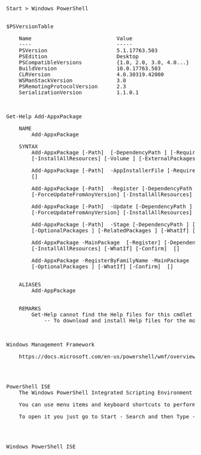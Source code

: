 <pre>


Start > Windows PowerShell


$PSVersionTable

	Name                           Value
	----                           -----
	PSVersion                      5.1.17763.503
	PSEdition                      Desktop
	PSCompatibleVersions           {1.0, 2.0, 3.0, 4.0...}
	BuildVersion                   10.0.17763.503
	CLRVersion                     4.0.30319.42000
	WSManStackVersion              3.0
	PSRemotingProtocolVersion      2.3
	SerializationVersion           1.1.0.1



Get-Help Add-AppxPackage

	NAME
		Add-AppxPackage

	SYNTAX
		Add-AppxPackage [-Path] <string> [-DependencyPath <string[]>] [-RequiredContentGroupOnly] [-ForceApplicationShutdown] [-ForceTargetApplicationShutdown] [-ForceUpdateFromAnyVersion]
		[-InstallAllResources] [-Volume <AppxVolume>] [-ExternalPackages <string[]>] [-OptionalPackages <string[]>] [-RelatedPackages <string[]>] [-WhatIf] [-Confirm]  [<CommonParameters>]

		Add-AppxPackage [-Path] <string> -AppInstallerFile [-RequiredContentGroupOnly] [-ForceTargetApplicationShutdown] [-InstallAllResources] [-Volume <AppxVolume>] [-WhatIf] [-Confirm]
		[<CommonParameters>]

		Add-AppxPackage [-Path] <string> -Register [-DependencyPath <string[]>] [-DisableDevelopmentMode] [-ForceApplicationShutdown] [-ForceTargetApplicationShutdown]
		[-ForceUpdateFromAnyVersion] [-InstallAllResources] [-WhatIf] [-Confirm]  [<CommonParameters>]

		Add-AppxPackage [-Path] <string> -Update [-DependencyPath <string[]>] [-RequiredContentGroupOnly] [-ForceApplicationShutdown] [-ForceTargetApplicationShutdown]
		[-ForceUpdateFromAnyVersion] [-InstallAllResources] [-WhatIf] [-Confirm]  [<CommonParameters>]

		Add-AppxPackage [-Path] <string> -Stage [-DependencyPath <string[]>] [-RequiredContentGroupOnly] [-ForceUpdateFromAnyVersion] [-Volume <AppxVolume>] [-ExternalPackages <string[]>]
		[-OptionalPackages <string[]>] [-RelatedPackages <string[]>] [-WhatIf] [-Confirm]  [<CommonParameters>]

		Add-AppxPackage -MainPackage <string> [-Register] [-DependencyPackages <string[]>] [-ForceApplicationShutdown] [-ForceTargetApplicationShutdown] [-ForceUpdateFromAnyVersion]
		[-InstallAllResources] [-WhatIf] [-Confirm]  [<CommonParameters>]

		Add-AppxPackage -RegisterByFamilyName -MainPackage <string> [-DependencyPackages <string[]>] [-ForceApplicationShutdown] [-ForceTargetApplicationShutdown] [-InstallAllResources]
		[-OptionalPackages <string[]>] [-WhatIf] [-Confirm]  [<CommonParameters>]


	ALIASES
		Add-AppPackage


	REMARKS
		Get-Help cannot find the Help files for this cmdlet on this computer. It is displaying only partial help.
			-- To download and install Help files for the module that includes this cmdlet, use Update-Help.



Windows Management Framework

    https://docs.microsoft.com/en-us/powershell/wmf/overview




PowerShell ISE
	The Windows PowerShell Integrated Scripting Environment (ISE) is a host application for Windows PowerShell. In Windows PowerShell ISE, you can run commands and write, test, and debug scripts in a single Windows-based graphic user interface with multiline editing, tab completion, syntax coloring, selective execution, context-sensitive help, and support for right-to-left languages.

	You can use menu items and keyboard shortcuts to perform many of the same tasks that you would perform in the Windows PowerShell console. For example, when you debug a script in the Windows PowerShell ISE, to set a line breakpoint in a script, right-click the line of code, and then click Toggle Breakpoint.

	To open it you just go to Start - Search and then Type - PowerShell as shown in the following screenshot.




Windows PowerShell ISE








</pre>
